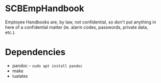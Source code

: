 # SCBEmpHandbook

Employee Handbooks are, by law, not confidential, so don't put anything in here of a confidential matter (ie. alarm codes, passwords, private data, etc.).


# Dependencies

- pandoc - ```sudo apt install pandoc```
- make
- lualatex

